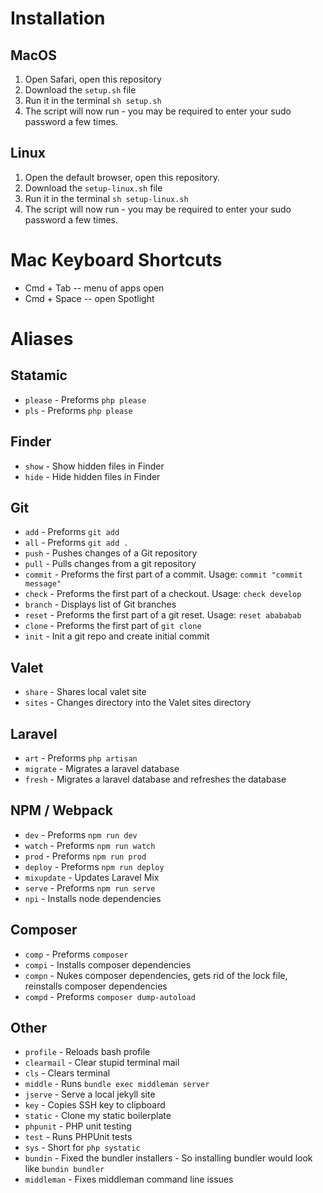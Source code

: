 # Installation
## MacOS
1. Open Safari, open this repository
2. Download the `setup.sh` file
3. Run it in the terminal `sh setup.sh`
4. The script will now run - you may be required to enter your sudo password a few times.

## Linux
1. Open the default browser, open this repository.
2. Download the `setup-linux.sh` file
3. Run it in the terminal `sh setup-linux.sh`
4. The script will now run - you may be required to enter your sudo password a few times.

# Mac Keyboard Shortcuts
* Cmd + Tab -- menu of apps open
* Cmd + Space -- open Spotlight

# Aliases
## Statamic
* `please` - Preforms `php please`
* `pls` - Preforms `php please`

## Finder
* `show` - Show hidden files in Finder
* `hide` - Hide hidden files in Finder

## Git
* `add` - Preforms `git add`
* `all` - Preforms `git add .`
* `push` - Pushes changes of a Git repository
* `pull` - Pulls changes from a git repository
* `commit` - Preforms the first part of a commit. Usage: `commit "commit message"`
* `check` - Preforms the first part of a checkout. Usage: `check develop`
* `branch` - Displays list of Git branches
* `reset` - Preforms the first part of a git reset. Usage: `reset abababab`
* `clone` - Preforms the first part of `git clone`
* `init` - Init a git repo and create initial commit

## Valet
* `share` - Shares local valet site
* `sites` - Changes directory into the Valet sites directory

## Laravel
* `art` - Preforms `php artisan`
* `migrate` - Migrates a laravel database
* `fresh` - Migrates a laravel database and refreshes the database

## NPM / Webpack
* `dev` - Preforms `npm run dev`
* `watch` - Preforms `npm run watch`
* `prod` - Preforms `npm run prod`
* `deploy` - Preforms `npm run deploy`
* `mixupdate` - Updates Laravel Mix
* `serve` - Preforms `npm run serve`
* `npi` - Installs node dependencies

## Composer
* `comp` - Preforms `composer`
* `compi` - Installs composer dependencies
* `compn` - Nukes composer dependencies, gets rid of the lock file, reinstalls composer dependencies
* `compd` - Preforms `composer dump-autoload`

## Other
* `profile` - Reloads bash profile
* `clearmail` - Clear stupid terminal mail
* `cls` - Clears terminal
* `middle` - Runs `bundle exec middleman server`
* `jserve` - Serve a local jekyll site
* `key` - Copies SSH key to clipboard
* `static` - Clone my static boilerplate
* `phpunit` - PHP unit testing
* `test` - Runs PHPUnit tests
* `sys` - Short for `php systatic`
* `bundin` - Fixed the bundler installers - So installing bundler would look like `bundin bundler`
* `middleman` - Fixes middleman command line issues
